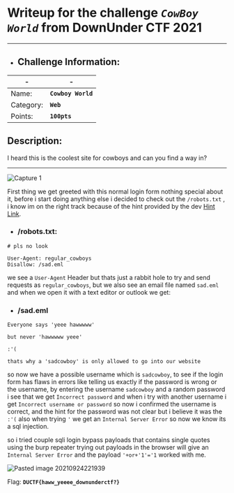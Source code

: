 # Writeup for the challenge **_`CowBoy World`_** from DownUnder CTF 2021
----

- ## Challenge Information:

| - | - |
| ----------- | ----------- |
| Name: | **`Cowboy World`** |
| Category: | **`Web`** |
| Points: | **`100pts`**|

## Description: 
I heard this is the coolest site for cowboys and can you find a way in?

---

![Capture 1](https://user-images.githubusercontent.com/33517160/134733781-d93f214b-a3f5-41d6-928a-122782eb34ee.png)

First thing we get greeted with this normal login form nothing special about it,
before i start doing anything else i decided to check out the `/robots.txt` , i know im on the right track because of the hint provided by the dev [Hint Link]([https://www.youtube.com/watch?v=fn3KWM1kuAw](https://www.youtube.com/watch?v=fn3KWM1kuAw)).

- ### /robots.txt:
```
# pls no look

User-Agent: regular_cowboys
Disallow: /sad.eml
```

we see a `User-Agent` Header but thats just a rabbit hole to try and send requests as `regular_cowboys`, but we also see an email file named `sad.eml` and when we open it with a text editor or outlook we get:

- ### /sad.eml
```
Everyone says 'yeee hawwwww'  
  
but never 'hawwwww yeee'  
  
:'(  
  
thats why a 'sadcowboy' is only allowed to go into our website
```

so now we have a possible username which is `sadcowboy`, to see if the login form has flaws in errors like telling us exactly if the password is wrong or the username, by entering the username `sadcowboy` and a random password i see that we get `Incorrect password` and when i try with another username i get `Incorrect username or password` so now i confirmed the username is correct, and the hint for the password was not clear but i believe it was the `:'(` also when trying `'` we get an `Internal Server Error` so now we know its a sql injection.

so i tried couple sqli login bypass payloads that contains single quotes using the burp repeater trying out payloads in the browser will give an `Internal Server Error` and the payload `'+or+'1'='1` worked with me.

![Pasted image 20210924221939](https://user-images.githubusercontent.com/33517160/134733847-6e8fa801-7aed-4472-9823-cfd38f675f91.png)

Flag: **`DUCTF{haww_yeeee_downunderctf?}`** 
